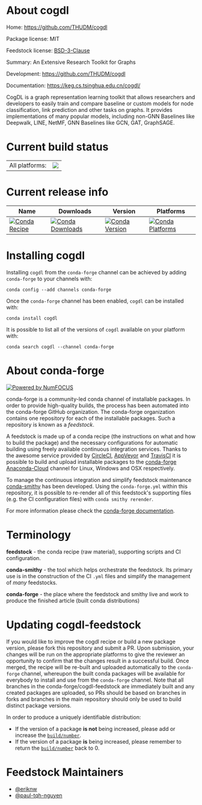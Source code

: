About cogdl
===========

Home: https://github.com/THUDM/cogdl

Package license: MIT

Feedstock license: [BSD-3-Clause](https://github.com/conda-forge/cogdl-feedstock/blob/master/LICENSE.txt)

Summary: An Extensive Research Toolkit for Graphs

Development: https://github.com/THUDM/cogdl

Documentation: https://keg.cs.tsinghua.edu.cn/cogdl/

CogDL is a graph representation learning toolkit that allows researchers
and developers to easily train and compare baseline or custom models for
node classification, link prediction and other tasks on graphs. It provides
implementations of many popular models, including non-GNN Baselines like
Deepwalk, LINE, NetMF, GNN Baselines like GCN, GAT, GraphSAGE.


Current build status
====================


<table><tr><td>All platforms:</td>
    <td>
      <a href="https://dev.azure.com/conda-forge/feedstock-builds/_build/latest?definitionId=11464&branchName=master">
        <img src="https://dev.azure.com/conda-forge/feedstock-builds/_apis/build/status/cogdl-feedstock?branchName=master">
      </a>
    </td>
  </tr>
</table>

Current release info
====================

| Name | Downloads | Version | Platforms |
| --- | --- | --- | --- |
| [![Conda Recipe](https://img.shields.io/badge/recipe-cogdl-green.svg)](https://anaconda.org/conda-forge/cogdl) | [![Conda Downloads](https://img.shields.io/conda/dn/conda-forge/cogdl.svg)](https://anaconda.org/conda-forge/cogdl) | [![Conda Version](https://img.shields.io/conda/vn/conda-forge/cogdl.svg)](https://anaconda.org/conda-forge/cogdl) | [![Conda Platforms](https://img.shields.io/conda/pn/conda-forge/cogdl.svg)](https://anaconda.org/conda-forge/cogdl) |

Installing cogdl
================

Installing `cogdl` from the `conda-forge` channel can be achieved by adding `conda-forge` to your channels with:

```
conda config --add channels conda-forge
```

Once the `conda-forge` channel has been enabled, `cogdl` can be installed with:

```
conda install cogdl
```

It is possible to list all of the versions of `cogdl` available on your platform with:

```
conda search cogdl --channel conda-forge
```


About conda-forge
=================

[![Powered by NumFOCUS](https://img.shields.io/badge/powered%20by-NumFOCUS-orange.svg?style=flat&colorA=E1523D&colorB=007D8A)](http://numfocus.org)

conda-forge is a community-led conda channel of installable packages.
In order to provide high-quality builds, the process has been automated into the
conda-forge GitHub organization. The conda-forge organization contains one repository
for each of the installable packages. Such a repository is known as a *feedstock*.

A feedstock is made up of a conda recipe (the instructions on what and how to build
the package) and the necessary configurations for automatic building using freely
available continuous integration services. Thanks to the awesome service provided by
[CircleCI](https://circleci.com/), [AppVeyor](https://www.appveyor.com/)
and [TravisCI](https://travis-ci.com/) it is possible to build and upload installable
packages to the [conda-forge](https://anaconda.org/conda-forge)
[Anaconda-Cloud](https://anaconda.org/) channel for Linux, Windows and OSX respectively.

To manage the continuous integration and simplify feedstock maintenance
[conda-smithy](https://github.com/conda-forge/conda-smithy) has been developed.
Using the ``conda-forge.yml`` within this repository, it is possible to re-render all of
this feedstock's supporting files (e.g. the CI configuration files) with ``conda smithy rerender``.

For more information please check the [conda-forge documentation](https://conda-forge.org/docs/).

Terminology
===========

**feedstock** - the conda recipe (raw material), supporting scripts and CI configuration.

**conda-smithy** - the tool which helps orchestrate the feedstock.
                   Its primary use is in the construction of the CI ``.yml`` files
                   and simplify the management of *many* feedstocks.

**conda-forge** - the place where the feedstock and smithy live and work to
                  produce the finished article (built conda distributions)


Updating cogdl-feedstock
========================

If you would like to improve the cogdl recipe or build a new
package version, please fork this repository and submit a PR. Upon submission,
your changes will be run on the appropriate platforms to give the reviewer an
opportunity to confirm that the changes result in a successful build. Once
merged, the recipe will be re-built and uploaded automatically to the
`conda-forge` channel, whereupon the built conda packages will be available for
everybody to install and use from the `conda-forge` channel.
Note that all branches in the conda-forge/cogdl-feedstock are
immediately built and any created packages are uploaded, so PRs should be based
on branches in forks and branches in the main repository should only be used to
build distinct package versions.

In order to produce a uniquely identifiable distribution:
 * If the version of a package **is not** being increased, please add or increase
   the [``build/number``](https://docs.conda.io/projects/conda-build/en/latest/resources/define-metadata.html#build-number-and-string).
 * If the version of a package **is** being increased, please remember to return
   the [``build/number``](https://docs.conda.io/projects/conda-build/en/latest/resources/define-metadata.html#build-number-and-string)
   back to 0.

Feedstock Maintainers
=====================

* [@eriknw](https://github.com/eriknw/)
* [@paul-tqh-nguyen](https://github.com/paul-tqh-nguyen/)


